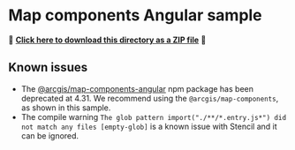 # Map components Angular sample

📁 **[Click here to download this directory as a ZIP file](https://esri.github.io/jsapi-resources/zips/map-component-sample-angular.zip)** 📁

## Known issues

- The [@arcgis/map-components-angular](https://www.npmjs.com/package/@arcgis/map-components-angular) npm package has been deprecated at 4.31. We recommend using the `@arcgis/map-components`, as shown in this sample.
- The compile warning `The glob pattern import("./**/*.entry.js*") did not match any files [empty-glob]` is a known issue with Stencil and it can be ignored.

